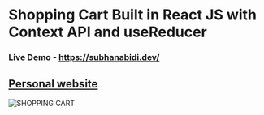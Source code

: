 # Shopping Cart Built in React JS with Context API and useReducer

### Live Demo - https://subhanabidi.dev/
## [Personal website](https://subhanabidi.dev/)

![SHOPPING CART](https://subhanabidi.dev/)
